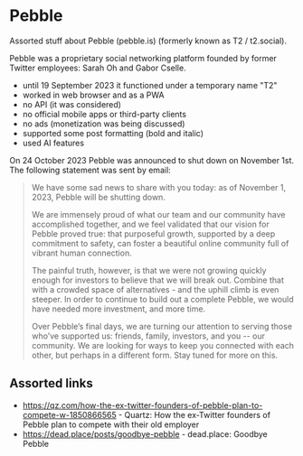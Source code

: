 # Pebble

Assorted stuff about Pebble (pebble.is) (formerly known as T2 / t2.social).

Pebble was a proprietary social networking platform founded by former Twitter employees: Sarah Oh and Gabor Cselle.

- until 19 September 2023 it functioned under a temporary name "T2"
- worked in web browser and as a PWA
- no API (it was considered)
- no official mobile apps or third-party clients
- no ads (monetization was being discussed)
- supported some post formatting (bold and italic)
- used AI features

On 24 October 2023 Pebble was announced to shut down on November 1st. The following statement was sent by email:

> We have some sad news to share with you today: as of November 1, 2023, Pebble will be shutting down.
>
> We are immensely proud of what our team and our community have accomplished together, and we feel validated that our vision for Pebble proved true: that purposeful growth, supported by a deep commitment to safety, can foster a beautiful online community full of vibrant human connection.
>
> The painful truth, however, is that we were not growing quickly enough for investors to believe that we will break out. Combine that with a crowded space of alternatives - and the uphill climb is even steeper. In order to continue to build out a complete Pebble, we would have needed more investment, and more time.
>
> Over Pebble’s final days, we are turning our attention to serving those who’ve supported us: friends, family, investors, and you -- our community. We are looking for ways to keep you connected with each other, but perhaps in a different form. Stay tuned for more on this.

## Assorted links

- https://qz.com/how-the-ex-twitter-founders-of-pebble-plan-to-compete-w-1850866565 - Quartz: How the ex-Twitter founders of Pebble plan to compete with their old employer
- https://dead.place/posts/goodbye-pebble - dead.place: Goodbye Pebble
